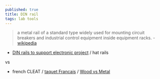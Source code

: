 ```yaml
---
published: true
title: DIN rail
tags: lab tools
---
```

> a metal rail of a standard type widely used for mounting circuit breakers and industrial control equipment inside equipment racks. - [wikipedia](https://en.wikipedia.org/wiki/DIN_rail)

- [DIN rails to support electronic project](https://www.youtube.com/watch?v=x_K3h05tQXc) / hat rails 

vs 
- french CLEAT / [taquet Francais](https://www.youtube.com/watch?v=DDTLoj15u2k) / [Wood vs Metal](https://www.youtube.com/watch?v=Xk5kwem5L7Y)